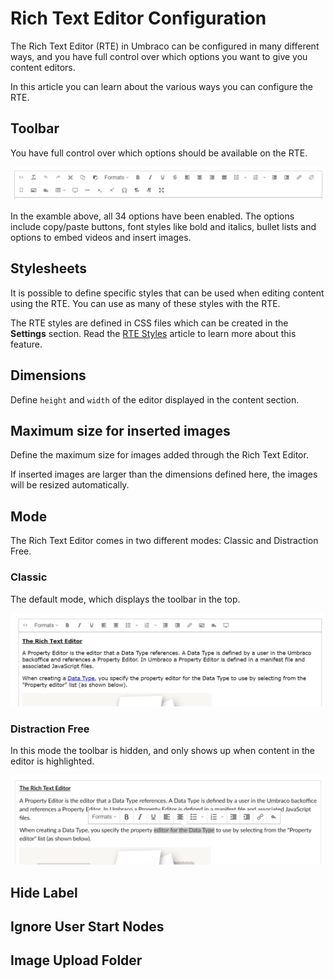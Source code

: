# Rich Text Editor Configuration

The Rich Text Editor (RTE) in Umbraco can be configured in many different ways, and you have full control over which options you want to give you content editors.

In this article you can learn about the various ways you can configure the RTE.

## Toolbar

You have full control over which options should be available on the RTE. 

![Toolbar: All options enabled](images/toolbar-full.png)

In the examble above, all 34 options have been enabled. The options include copy/paste buttons, font styles like bold and italics, bullet lists and options to embed videos and insert images.

## Stylesheets

It is possible to define specific styles that can be used when editing content using the RTE. You can use as many of these styles with the RTE.

The RTE styles are defined in CSS files which can be created in the **Settings** section. Read the [RTE Styles](../RTE-Styles) article to learn more about this feature.

## Dimensions

Define `height` and `width` of the editor displayed in the content section.

## Maximum size for inserted images

Define the maximum size for images added through the Rich Text Editor.

If inserted images are larger than the dimensions defined here, the images will be resized automatically.

## Mode

The Rich Text Editor comes in two different modes: Classic and Distraction Free.

### Classic

The default mode, which displays the toolbar in the top.

![RTE Mode: Classic](images/rte-mode-classic.png)

### Distraction Free

In this mode the toolbar is hidden, and only shows up when content in the editor is highlighted.

![RTE Mode: Distraction Free](images/rte-mode-distractionfree.png)

## Hide Label



## Ignore User Start Nodes

## Image Upload Folder